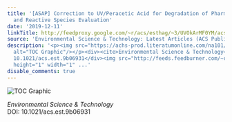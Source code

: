 ```yaml
---
title: '[ASAP] Correction to UV/Peracetic Acid for Degradation of Pharmaceuticals
  and Reactive Species Evaluation'
date: '2019-12-11'
linkTitle: http://feedproxy.google.com/~r/acs/esthag/~3/UVOkArMF0YM/acs.est.9b06931
source: 'Environmental Science & Technology: Latest Articles (ACS Publications)'
description: '<p><img src="https://achs-prod.literatumonline.com/na101/home/literatum/publisher/achs/journals/content/esthag/0/esthag.ahead-of-print/acs.est.9b06931/20191211/images/medium/es9b06931_0002.gif"
  alt="TOC Graphic"/></p><div><cite>Environmental Science & Technology</cite></div><div>DOI:
  10.1021/acs.est.9b06931</div><img src="http://feeds.feedburner.com/~r/acs/esthag/~4/UVOkArMF0YM"
  height="1" width="1" ...'
disable_comments: true
---
```

<p><img src="https://achs-prod.literatumonline.com/na101/home/literatum/publisher/achs/journals/content/esthag/0/esthag.ahead-of-print/acs.est.9b06931/20191211/images/medium/es9b06931_0002.gif" alt="TOC Graphic"/></p><div><cite>Environmental Science & Technology</cite></div><div>DOI: 10.1021/acs.est.9b06931</div><img src="http://feeds.feedburner.com/~r/acs/esthag/~4/UVOkArMF0YM" height="1" width="1" ...